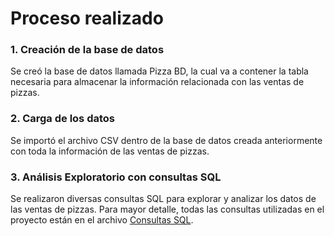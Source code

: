 # Proceso realizado
### 1. Creación de la base de datos
Se creó la base de datos llamada Pizza BD, la cual va a contener la tabla necesaria para almacenar la información relacionada con las ventas de pizzas.
### 2. Carga de los datos
Se importó el archivo CSV dentro de la base de datos creada anteriormente con toda la información de las ventas de pizzas.
### 3. Análisis Exploratorio con consultas SQL
Se realizaron diversas consultas SQL para explorar y analizar los datos de las ventas de pizzas. Para mayor detalle, todas las consultas utilizadas en el proyecto están en el archivo [Consultas SQL](https://github.com/GianPinedo10/Proyectos-Personales/blob/main/Proyecto2-%20An%C3%A1lisis%20de%20Ventas%20de%20Pizza/Consultas%20SQL.sql). 
